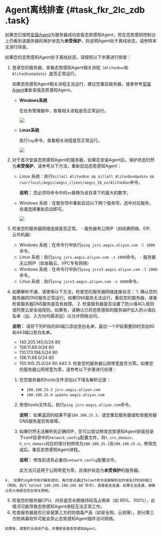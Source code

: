 # Agent离线排查 {#task_fkr_2lc_zdb .task}

如果您已按照[安装Agent](intl.zh-CN/用户指南/接入态势感知/安装Agent.md#)为服务器成功安装态势感知Agent，但在态势感知控制台上仍看到该服务器的保护状态为**未受保护**，则说明Agent处于离线状态，请参照本文进行排查。

如果您的态势感知Agent处于离线状态，请按照以下步骤进行排查：

1.  登录您的服务器，查看态势感知Agent相关进程（`AliYunDun`和`AliYunDunUpdate`）是否正常运行。 

    如果态势感知Agent相关进程无法运行，建议您重启服务器，或者参考[安装Agent](intl.zh-CN/用户指南/接入态势感知/安装Agent.md#)重新安装态势感知Agent。

    -   **Windows系统**

        在任务管理器中，查看相关进程是否正常运行。

        ![](http://static-aliyun-doc.oss-cn-hangzhou.aliyuncs.com/assets/img/13634/15477794724635_zh-CN.png)

    -   **Linux系统**

        执行`top`命令，查看相关进程是否正常运行。

        ![](http://static-aliyun-doc.oss-cn-hangzhou.aliyuncs.com/assets/img/13634/15477794724636_zh-CN.png)

2.  对于首次安装态势感知Agent的服务器，如果在安装Agent后，保护状态仍然为**未受保护**，请参考以下方法，重新启动态势感知Agent： 
    -   Linux 系统：执行`killall AliYunDun && killall AliYunDunUpdate && /usr/local/aegis/aegis_client/aegis_10_xx/AliYunDun`命令。

        **说明：** 您必须将命令中的`xx`替换为该目录下的最大的数字。

    -   Windows 系统：在服务项中重新启动以下两个服务项，选中对应服务，右键选择重新启动即可。

        ![](http://static-aliyun-doc.oss-cn-hangzhou.aliyuncs.com/assets/img/13634/15477794724637_zh-CN.png)

3.   检查您的服务器网络连接是否正常。 
    -   服务器有公网IP（如经典网络、EIP、云外机器）
        -   Windows 系统：在命令行中执行`ping jsrv.aegis.aliyun.com -l 1000`命令。
        -   Linux 系统：执行`ping jsrv.aegis.aliyun.com -s 1000`命令。
    -   服务器无公网IP（如金融云、VPC专有网络）
        -   Windows 系统：在命令行中执行`ping jsrv3.aegis.aliyun.com -l 1000`命令。
        -   Linux 系统：执行`ping jsrv3.aegis.aliyun.com -s 1000`命令。
4.   如果解析不通，请使用以下方法，检查您的服务器网络连接状况： 
    1.  确认您的服务器的DNS服务正常运行。如果DNS服务无法运行，重启您的服务器，或者检查服务器DNS服务是否有故障。
    2.  检查服务器是否设置了防火墙ACL规则或阿里云安全组规则。如果有，请确认已将态势感知的服务端IP加入防火墙白名单（出、入方向均需添加）以允许网络访问。

        **说明：** 请将下列IP段的80端口添加至白名单，最后一个IP段需要同时添加80和443端口至白名单。

        -   140.205.140.0/24 80
        -   106.11.68.0/24 80
        -   110.173.196.0/24 80
        -   106.11.68.0/24 80
        -   100.100.25.0/24 80 443
    3.  检查您的服务器公网带宽是否为零。如果您的服务器公网带宽为零，请参考以下步骤进行处理：
        1.  在您服务器的hosts文件添加以下域名解析记录：
            -   `100.100.25.3 jsrv.aegis.aliyun.com`
            -   `100.100.25.4 update.aegis.aliyun.com`
        2.  修改hosts文件后，执行`ping jsrv.aegis.aliyun.com`命令。

            **说明：** 如果返回的结果不是`100.100.25.3`，请您重启服务器或检查服务器DNS服务是否有故障。

        3.  如果仍然无法解析到正确的IP，您可以尝试修改态势感知Agent安装目录下conf目录中的`network_config`配置文件，将`t_srv_domain`、`h_srv_domain`对应的值分别修改为`100.100.25.3`及`100.100.25.4`。修改完成后，重启态势感知Agent进程。

            **说明：** 修改前请务必备份`network_config`配置文件。

            此方法只适用于公网带宽为零，且保护状态为**未受保护**的服务器。

    4.  如果Ping命令执行解析成功，再次尝试通过Telnet命令连接解析出的域名IP的80端口（例如，执行`telnet 140.205.140.205 80`命令），查看是否连通。如果无法连通，请确认防火墙是否存在相关限制。
5.   检查您的服务器CPU、内存是否长期维持较高占用率（如 95%、100%），此情况可能导致态势感知Agent进程无法正常工作。 
6.   检查服务器是否已安装第三方的防病毒产品（如安全狗、云锁等）。部分第三方防病毒软件可能会禁止态势感知Agent插件访问网络。 

    如果有，请暂时关闭该产品，并重新安装态势感知Agent。


